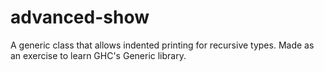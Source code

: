 # advanced-show
A generic class that allows indented printing for recursive types. Made as an exercise to learn GHC's Generic library.

